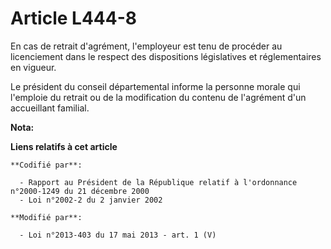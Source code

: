 # Article L444-8

En cas de retrait d'agrément, l'employeur est tenu de procéder au licenciement dans le respect des dispositions législatives
et réglementaires en vigueur. 

Le président du conseil départemental informe la personne morale qui l'emploie du retrait ou de la modification du contenu de
l'agrément d'un accueillant familial.

**Nota:**



**Liens relatifs à cet article**

	**Codifié par**:

	  - Rapport au Président de la République relatif à l'ordonnance n°2000-1249 du 21 décembre 2000
	  - Loi n°2002-2 du 2 janvier 2002

	**Modifié par**:

	  - Loi n°2013-403 du 17 mai 2013 - art. 1 (V)
